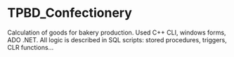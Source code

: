 # TPBD_Confectionery
Calculation of goods for bakery production. Used C++ CLI, windows forms, ADO .NET. All logic is described in SQL scripts: stored procedures, triggers, CLR functions...
